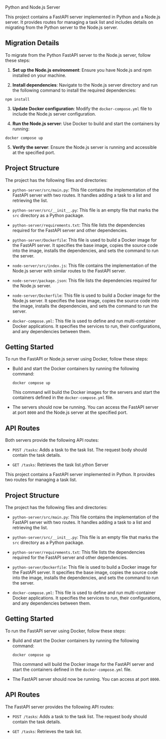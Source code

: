 Python and Node.js Server

This project contains a FastAPI server implemented in Python and a Node.js server. It provides routes for managing a task list and includes details on migrating from the Python server to the Node.js server.

## Migration Details

To migrate from the Python FastAPI server to the Node.js server, follow these steps:

1. **Set up the Node.js environment**: Ensure you have Node.js and npm installed on your machine.

2. **Install dependencies**: Navigate to the Node.js server directory and run the following command to install the required dependencies:

  ```shell
  npm install
  ```

3. **Update Docker configuration**: Modify the `docker-compose.yml` file to include the Node.js server configuration.

4. **Run the Node.js server**: Use Docker to build and start the containers by running:

  ```shell
  docker compose up
  ```

5. **Verify the server**: Ensure the Node.js server is running and accessible at the specified port.

## Project Structure

The project has the following files and directories:

- `python-server/src/main.py`: This file contains the implementation of the FastAPI server with two routes. It handles adding a task to a list and retrieving the list.

- `python-server/src/__init__.py`: This file is an empty file that marks the `src` directory as a Python package.

- `python-server/requirements.txt`: This file lists the dependencies required for the FastAPI server and other dependencies.

- `python-server/Dockerfile`: This file is used to build a Docker image for the FastAPI server. It specifies the base image, copies the source code into the image, installs the dependencies, and sets the command to run the server.

- `node-server/src/index.js`: This file contains the implementation of the Node.js server with similar routes to the FastAPI server.

- `node-server/package.json`: This file lists the dependencies required for the Node.js server.

- `node-server/Dockerfile`: This file is used to build a Docker image for the Node.js server. It specifies the base image, copies the source code into the image, installs the dependencies, and sets the command to run the server.

- `docker-compose.yml`: This file is used to define and run multi-container Docker applications. It specifies the services to run, their configurations, and any dependencies between them.

## Getting Started

To run the FastAPI or Node.js server using Docker, follow these steps:

- Build and start the Docker containers by running the following command:

  ```shell
  docker compose up
  ```

  This command will build the Docker images for the servers and start the containers defined in the `docker-compose.yml` file.

- The servers should now be running. You can access the FastAPI server at port `8000` and the Node.js server at the specified port.

## API Routes

Both servers provide the following API routes:

- `POST /tasks`: Adds a task to the task list. The request body should contain the task details.

- `GET /tasks`: Retrieves the task list.ython Server

This project contains a FastAPI server implemented in Python. It provides two routes for managing a task list.

## Project Structure

The project has the following files and directories:

- `python-server/src/main.py`: This file contains the implementation of the FastAPI server with two routes. It handles adding a task to a list and retrieving the list.

- `python-server/src/__init__.py`: This file is an empty file that marks the `src` directory as a Python package.

- `python-server/requirements.txt`: This file lists the dependencies required for the FastAPI server and other dependencies.

- `python-server/Dockerfile`: This file is used to build a Docker image for the FastAPI server. It specifies the base image, copies the source code into the image, installs the dependencies, and sets the command to run the server.

- `docker-compose.yml`: This file is used to define and run multi-container Docker applications. It specifies the services to run, their configurations, and any dependencies between them.

## Getting Started

To run the FastAPI server using Docker, follow these steps:

- Build and start the Docker containers by running the following command:

  ```shell
  docker compose up
  ```

  This command will build the Docker image for the FastAPI server and start the containers defined in the `docker-compose.yml` file.

- The FastAPI server should now be running. You can access at port `8000`.

## API Routes

The FastAPI server provides the following API routes:

- `POST /tasks`: Adds a task to the task list. The request body should contain the task details.

- `GET /tasks`: Retrieves the task list.
